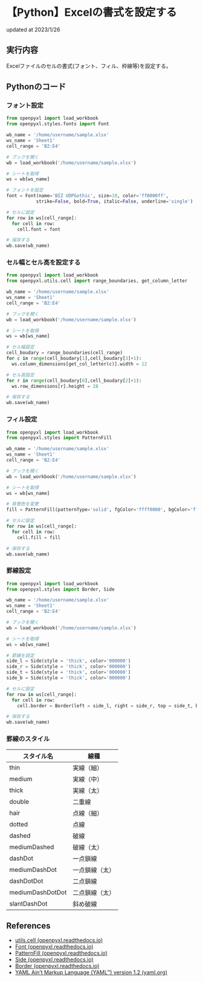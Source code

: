 # 【Python】Excelの書式を設定する
updated at 2023/1/26

## 実行内容
Excelファイルのセルの書式(フォント、フィル、枠線等)を設定する。

## Pythonのコード

### フォント設定

```Python
from openpyxl import load_workbook
from openpyxl.styles.fonts import Font

wb_name = '/home/username/sample.xlsx'
ws_name = 'Sheet1'
cell_range = 'B2:E4'

# ブックを開く
wb = load_workbook('/home/username/sample.xlsx')

# シートを取得
ws = wb[ws_name]

# フォントを設定
font = Font(name='BIZ UDPGothic', size=10, color='ff0000ff', 
           strike=False, bold=True, italic=False, underline='single')

# セルに設定
for row in ws[cell_range]:
  for cell in row:
    cell.font = font

# 保存する
wb.save(wb_name)
```

### セル幅とセル高を設定する

```Python
from openpyxl import load_workbook
from openpyxl.utils.cell import range_boundaries, get_column_letter

wb_name = '/home/username/sample.xlsx'
ws_name = 'Sheet1'
cell_range = 'B2:E4'

# ブックを開く
wb = load_workbook('/home/username/sample.xlsx')

# シートを取得
ws = wb[ws_name]

# セル幅設定
cell_boudary = range_boundaries(cell_range)
for c in range(cell_boudary[1],cell_boudary[3]+1):
  ws.column_dimensions[get_col_letter(c)].width = 12

# セル高設定
for r in range(cell_boudary[0],cell_boudary[2]+1):
  ws.row_dimensions[r].height = 28

# 保存する
wb.save(wb_name)
```

### フィル設定

```Python
from openpyxl import load_workbook
from openpyxl.styles import PatternFill

wb_name = '/home/username/sample.xlsx'
ws_name = 'Sheet1'
cell_range = 'B2:E4'

# ブックを開く
wb = load_workbook('/home/username/sample.xlsx')

# シートを取得
ws = wb[ws_name]

# 背景色を変更
fill = PatternFill(patternType='solid', fgColor='ffff0000', bgColor='ffff0000')

# セルに設定
for row in ws[cell_range]:
  for cell in row:
    cell.fill = fill

# 保存する
wb.save(wb_name)
```

### 罫線設定

```Python
from openpyxl import load_workbook
from openpyxl.styles import Border, Side

wb_name = '/home/username/sample.xlsx'
ws_name = 'Sheet1'
cell_range = 'B2:E4'

# ブックを開く
wb = load_workbook('/home/username/sample.xlsx')

# シートを取得
ws = wb[ws_name]

# 罫線を設定
side_l = Side(style = 'thick', color='000000')
side_r = Side(style = 'thick', color='000000')
side_t = Side(style = 'thick', color='000000')
side_b = Side(style = 'thick', color='000000')

# セルに設定
for row in ws[cell_range]:
  for cell in row:
    cell.border = Border(left = side_l, right = side_r, top = side_t, bottom = side_b)

# 保存する
wb.save(wb_name)
```
 
### 罫線のスタイル

| スタイル名       |  線種           |
| ---              |  ---            |
| thin             |  実線（細）     |
| medium           |  実線（中）     |
| thick            |  実線（太）     |
| double           | 二重線          |
| hair             |  点線（細）     |
| dotted           |  点線           |
| dashed           |  破線           |
| mediumDashed     |  破線（太）     |
| dashDot          |  一点鎖線       |
| mediumDashDot    |  一点鎖線（太） |
| dashDotDot       |  二点鎖線       |
| mediumDashDotDot |  二点鎖線（太） |
| slantDashDot     | 斜め破線        |


## References

* [utils.cell (openpyxl.readthedocs.io)](https://openpyxl.readthedocs.io/en/stable/api/openpyxl.utils.cell.html)
* [Font (openpyxl.readthedocs.io)](https://openpyxl.readthedocs.io/en/stable/api/openpyxl.styles.fonts.html#openpyxl.styles.fonts.Font)
* [PatternFill (openpyxl.readthedocs.io)](https://openpyxl.readthedocs.io/en/stable/api/openpyxl.styles.fills.html#openpyxl.styles.fills.PatternFill)
* [Side (openpyxl.readthedocs.io)](https://openpyxl.readthedocs.io/en/stable/api/openpyxl.styles.borders.html#openpyxl.styles.borders.Side)
* [Border (openpyxl.readthedocs.io)](https://openpyxl.readthedocs.io/en/stable/api/openpyxl.styles.borders.html#openpyxl.styles.borders.Border)
* [YAML Ain’t Markup Language (YAML™) version 1.2 (yaml.org)](https://yaml.org/spec/1.2.2/)
